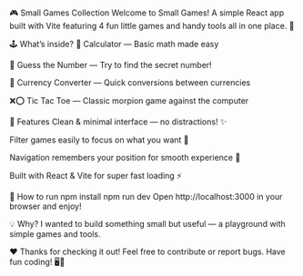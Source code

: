 🎮 Small Games Collection
Welcome to Small Games! A simple React app built with Vite featuring 4 fun little games and handy tools all in one place. 🚀

🕹️ What’s inside?
🧮 Calculator — Basic math made easy

🔢 Guess the Number — Try to find the secret number!

💱 Currency Converter — Quick conversions between currencies

❌⭕ Tic Tac Toe — Classic morpion game against the computer

🎯 Features
Clean & minimal interface — no distractions! ✨

Filter games easily to focus on what you want 🎯

Navigation remembers your position for smooth experience 🧭

Built with React & Vite for super fast loading ⚡

🚀 How to run
npm install
npm run dev
Open http://localhost:3000 in your browser and enjoy!

💡 Why?
I wanted to build something small but useful — a playground with simple games and tools.

❤️ Thanks for checking it out!
Feel free to contribute or report bugs. Have fun coding! 🖥️💙
